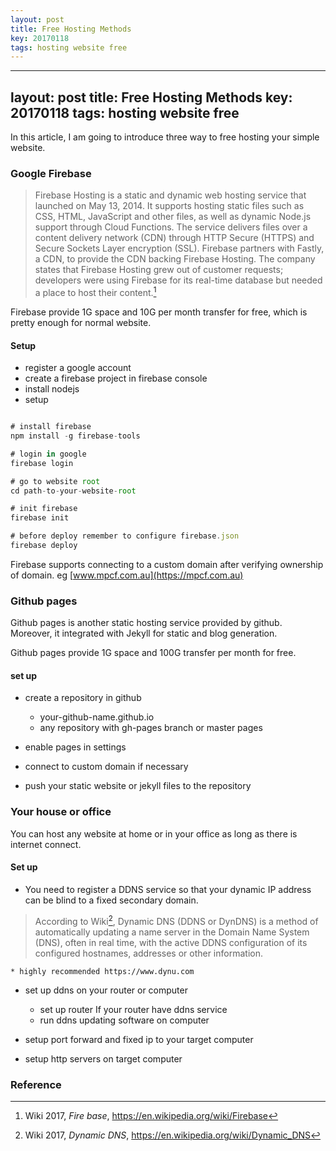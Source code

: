 ```yaml
---
layout: post
title: Free Hosting Methods
key: 20170118
tags: hosting website free
---
```

---
layout: post
title: Free Hosting Methods
key: 20170118
tags: hosting website free
---

In this article, I am going to introduce three way to free hosting your simple website.

### Google Firebase

> Firebase Hosting is a static and dynamic web hosting service that launched on May 13, 2014. It supports hosting static files such as CSS, HTML, JavaScript and other files, as well as dynamic Node.js support through Cloud Functions. The service delivers files over a content delivery network (CDN) through HTTP Secure (HTTPS) and Secure Sockets Layer encryption (SSL). Firebase partners with Fastly, a CDN, to provide the CDN backing Firebase Hosting. The company states that Firebase Hosting grew out of customer requests; developers were using Firebase for its real-time database but needed a place to host their content.[^1]

Firebase provide 1G space and 10G per month transfer for free, which is pretty enough for normal website.

#### Setup

* register a google account
* create a firebase project in firebase console
* install nodejs
* setup

```js

# install firebase
npm install -g firebase-tools

# login in google
firebase login

# go to website root
cd path-to-your-website-root

# init firebase
firebase init

# before deploy remember to configure firebase.json
firebase deploy

```

Firebase supports connecting to a custom domain after verifying ownership of domain. eg [www.mpcf.com.au](https://mpcf.com.au)

### Github pages

Github pages is another static hosting service provided by github. Moreover, it integrated with Jekyll for static and blog generation. 

Github pages provide 1G space and 100G transfer per month for free.

#### set up

* create a repository in github 
    
    * your-github-name.github.io
    * any repository with gh-pages branch or master pages 

* enable pages in settings
* connect to custom domain if necessary
* push your static website or jekyll files to the repository

### Your house or office

You can host any website at home or in your office as long as there is internet connect. 

#### Set up

* You need to register a DDNS service so that your dynamic IP address can be blind to a fixed secondary domain.

> According to Wiki[^2], Dynamic DNS (DDNS or DynDNS) is a method of automatically updating a name server in the Domain Name System (DNS), often in real time, with the active DDNS configuration of its configured hostnames, addresses or other information.

    * highly recommended https://www.dynu.com

* set up ddns on your router or computer
    * set up router If your router have ddns service
    * run ddns updating software on computer

 
 * setup port forward and fixed ip to your target computer

 * setup http servers on target computer

### Reference

[^1]: Wiki 2017, *Fire base*, https://en.wikipedia.org/wiki/Firebase
[^2]: Wiki 2017, *Dynamic DNS*, https://en.wikipedia.org/wiki/Dynamic_DNS


